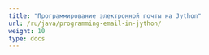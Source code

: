 ```yaml
---
title: "Программирование электронной почты на Jython"
url: /ru/java/programming-email-in-jython/
weight: 10
type: docs
---
```


